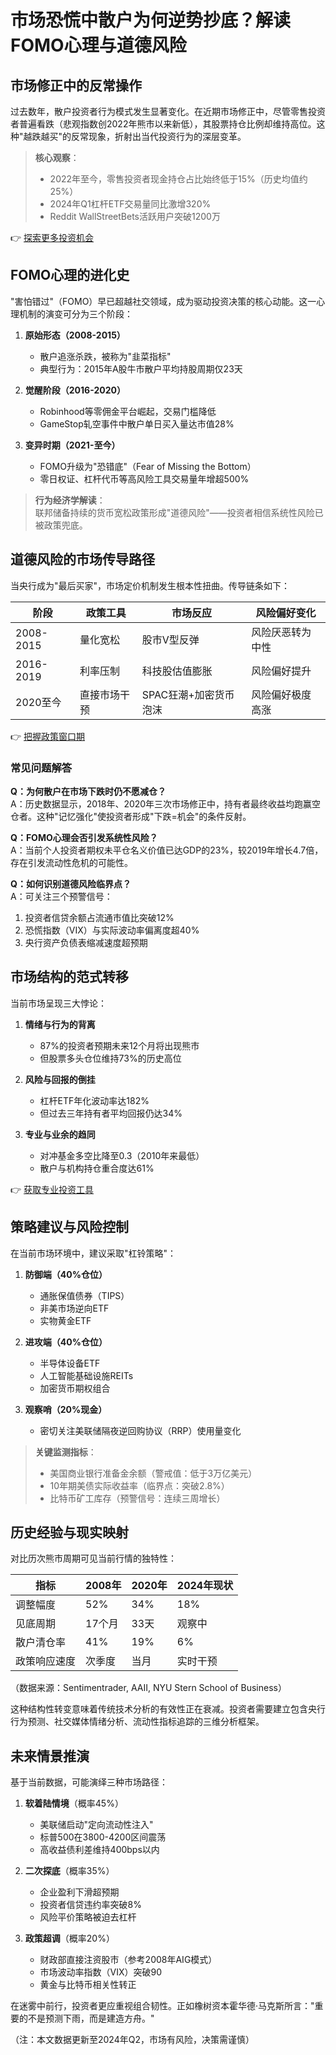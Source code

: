# 市场恐慌中散户为何逆势抄底？解读FOMO心理与道德风险  

## 市场修正中的反常操作  
过去数年，散户投资者行为模式发生显著变化。在近期市场修正中，尽管零售投资者普遍看跌（悲观指数创2022年熊市以来新低），其股票持仓比例却维持高位。这种"越跌越买"的反常现象，折射出当代投资行为的深层变革。  

> **核心观察**：  
> - 2022年至今，零售投资者现金持仓占比始终低于15%（历史均值约25%）  
> - 2024年Q1杠杆ETF交易量同比激增320%  
> - Reddit WallStreetBets活跃用户突破1200万  

👉 [探索更多投资机会](https://bit.ly/okx_welcome)  

## FOMO心理的进化史  
"害怕错过"（FOMO）早已超越社交领域，成为驱动投资决策的核心动能。这一心理机制的演变可分为三个阶段：  

1. **原始形态（2008-2015）**  
   - 散户追涨杀跌，被称为"韭菜指标"  
   - 典型行为：2015年A股牛市散户平均持股周期仅23天  

2. **觉醒阶段（2016-2020）**  
   - Robinhood等零佣金平台崛起，交易门槛降低  
   - GameStop轧空事件中散户单日买入量达市值28%  

3. **变异时期（2021-至今）**  
   - FOMO升级为"恐错底"（Fear of Missing the Bottom）  
   - 零日权证、杠杆代币等高风险工具交易量年增超500%  

> **行为经济学解读**：  
> 联邦储备持续的货币宽松政策形成"道德风险"——投资者相信系统性风险已被政策兜底。  

## 道德风险的市场传导路径  
当央行成为"最后买家"，市场定价机制发生根本性扭曲。传导链条如下：  

| 阶段 | 政策工具 | 市场反应 | 风险偏好变化 |
|------|----------|----------|--------------|
| 2008-2015 | 量化宽松 | 股市V型反弹 | 风险厌恶转为中性 |
| 2016-2019 | 利率压制 | 科技股估值膨胀 | 风险偏好提升 |
| 2020至今 | 直接市场干预 | SPAC狂潮+加密货币泡沫 | 风险偏好极度高涨 |

👉 [把握政策窗口期](https://bit.ly/okx_welcome)  

### 常见问题解答  
**Q：为何散户在市场下跌时仍不愿减仓？**  
A：历史数据显示，2018年、2020年三次市场修正中，持有者最终收益均跑赢空仓者。这种"记忆强化"使投资者形成"下跌=机会"的条件反射。  

**Q：FOMO心理会否引发系统性风险？**  
A：当前个人投资者期权未平仓名义价值已达GDP的23%，较2019年增长4.7倍，存在引发流动性危机的可能性。  

**Q：如何识别道德风险临界点？**  
A：可关注三个预警信号：  
1. 投资者信贷余额占流通市值比突破12%  
2. 恐慌指数（VIX）与实际波动率偏离度超40%  
3. 央行资产负债表缩减速度超预期  

## 市场结构的范式转移  
当前市场呈现三大悖论：  

1. **情绪与行为的背离**  
   - 87%的投资者预期未来12个月将出现熊市  
   - 但股票多头仓位维持73%的历史高位  

2. **风险与回报的倒挂**  
   - 杠杆ETF年化波动率达182%  
   - 但过去三年持有者平均回报仍达34%  

3. **专业与业余的趋同**  
   - 对冲基金多空比降至0.3（2010年来最低）  
   - 散户与机构持仓重合度达61%  

👉 [获取专业投资工具](https://bit.ly/okx_welcome)  

## 策略建议与风险控制  
在当前市场环境中，建议采取"杠铃策略"：  

1. **防御端（40%仓位）**  
   - 通胀保值债券（TIPS）  
   - 非美市场逆向ETF  
   - 实物黄金ETF  

2. **进攻端（40%仓位）**  
   - 半导体设备ETF  
   - 人工智能基础设施REITs  
   - 加密货币期权组合  

3. **观察哨（20%现金）**  
   - 密切关注美联储隔夜逆回购协议（RRP）使用量变化  

> **关键监测指标**：  
> - 美国商业银行准备金余额（警戒值：低于3万亿美元）  
> - 10年期美债实际收益率（临界点：突破2.8%）  
> - 比特币矿工库存（预警信号：连续三周增长）  

## 历史经验与现实映射  
对比历次熊市周期可见当前行情的独特性：  

| 指标 | 2008年 | 2020年 | 2024年现状 |  
|------|--------|--------|------------|  
| 调整幅度 | 52% | 34% | 18% |  
| 见底周期 | 17个月 | 33天 | 观察中 |  
| 散户清仓率 | 41% | 19% | 6% |  
| 政策响应速度 | 次季度 | 当月 | 实时干预 |  

（数据来源：Sentimentrader, AAII, NYU Stern School of Business）  

这种结构性转变意味着传统技术分析的有效性正在衰减。投资者需要建立包含央行行为预测、社交媒体情绪分析、流动性指标追踪的三维分析框架。  

## 未来情景推演  
基于当前数据，可能演绎三种市场路径：  

1. **软着陆情境**（概率45%）  
   - 美联储启动"定向流动性注入"  
   - 标普500在3800-4200区间震荡  
   - 高收益债利差维持400bps以内  

2. **二次探底**（概率35%）  
   - 企业盈利下滑超预期  
   - 投资者信贷违约率突破8%  
   - 风险平价策略被迫去杠杆  

3. **政策超调**（概率20%）  
   - 财政部直接注资股市（参考2008年AIG模式）  
   - 市场波动率指数（VIX）突破90  
   - 黄金与比特币相关性转正  

在迷雾中前行，投资者更应重视组合韧性。正如橡树资本霍华德·马克斯所言："重要的不是预测下雨，而是建造方舟。"  

（注：本文数据更新至2024年Q2，市场有风险，决策需谨慎）